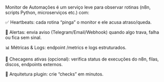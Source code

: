 Monitor de Automações é um serviço leve para observar rotinas (n8n, scripts Python, microserviços etc.) com:

✅ Heartbeats: cada rotina “pinga” o monitor e ele acusa atraso/queda.

🚨 Alertas: envia aviso (Telegram/Email/Webhook) quando algo trava, falha ou fica sem sinal.

📊 Métricas & Logs: endpoint /metrics e logs estruturados.

🔎 Checagens ativas (opcional): verifica status de execuções do n8n, filas, discos, endpoints externos.

🧩 Arquitetura plugin: crie “checks” em minutos.
